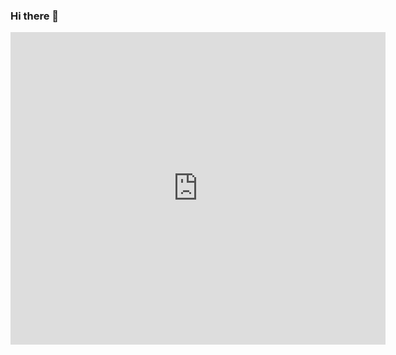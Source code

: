 ### Hi there 👋


<center><iframe src="http://docs.google.com/gview?url=http://uzmanim.net.com/sunum.ppt&embedded=true" style="width:600px; height:500px;" frameborder="0"></iframe></center>
<!--
**ismailegeturhan/ismailegeturhan** is a ✨ _special_ ✨ repository because its `README.md` (this file) appears on your GitHub profile.

Here are some ideas to get you started:

- 🔭 I’m currently working on ...
- 🌱 I’m currently learning ...
- 👯 I’m looking to collaborate on ...
- 🤔 I’m looking for help with ...
- 💬 Ask me about ...
- 📫 How to reach me: ...
- 😄 Pronouns: ...
- ⚡ Fun fact: ...
-->
